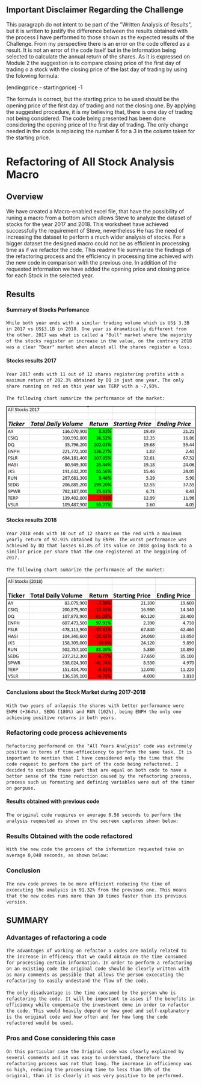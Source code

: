 ## **Important Disclaimer Regarding the Challenge**
This paragraph do not intent to be part of the "Written Analysis of Results", but it is written to justify the difference between the results obtained with the process I have performed to those shown as the expected results of the Challenge. 
From my perspective there is an error on the code offered as a result. It is not an error of the code itself but in the information being selected to calculate the annual return of the shares. As it is expressed on Module 2 the suggestion is to compare closing price of the first day of trading o a stock with the closing price of the last day of trading by using the folowing formula:

(endingprice - startingprice) -1

The formula is correct, but the starting price to be used should be the opening price of the first day of trading and not the closing one. By applying the suggested procedure, it is my believing that, there is one day of trading not being considered. The code being presented has been done considering the opening price of the first day of trading.
The only change needed in the code is replacing the number 6 for a 3 in the column taken for the starting price. 
 
 
 
# **Refactoring of All Stock Analysis Macro**
## Overview
We have created a Macro-enabled excel file, that have the possibility of runing a macro from a bottom which allows Steve to analyze the dataset of stocks for the year 2017 and 2018.
This worksheet have achieved successfully the requirement of Steve, nevertheless He has the need of increasing the dataset to perform a much wider analysis of stocks. For a bigger dataset the designed macro could not be as efficient in processing time as if we refactor the code. 
This readme file summarize the findings of the refactoring process and the efficiency in processing time achieved with the new code in comparison with the previous one. 
In addition of the requested information we have added the opening price and closing price for each Stock in the selected year. 

## Results

#### **Summary of Stocks Perfomance**

    While both year ends with a similar trading volume which is US$ 3.3B in 2017 vs US$3.1B in 2018. One year is dramatically different from the other. 2017 was what is called a "Bull" market where the majority of the stocks register an increase in the value, on the contrary 2018 was a clear "Bear" market when almost all the shares register a loss. 

#### **Stocks results 2017**
    
    Year 2017 ends with 11 out of 12 shares registering profits with a maximum return of 202.3% obtained by DQ in just one year. The only share running on red on this year was TERP with a -7,93%.
        
    The following chart sumarize the performance of the market:

![Summary 2017](/Resources/Stock_Summary_2017.png)

 
    

#### **Stocks results 2018**
    Year 2018 ends with 10 out of 12 shares on the red with a maximum yearly return of 97.91% obtained by ENPH. The worst performance was achieved by DQ that losses 61.8% of its value on 2018 going back to a similar price per share that the one registered at the beggining of 2017.
    
    The following chart sumarize the performance of the market:

![Summary 2018](/Resources/Stocks_Summary_2018.PNG)

#### **Conclusions about the Stock Market during 2017-2018**
    With two years of anlaysis the shares with better performance were ENPH (+364%), SEDG (180%) and RUN (102%), being ENPH the only one achieving positive returns in both years. 

### Refactoring code process achievements
    
    Refactoring performend on the "All Years Analysis" code was extremely positive in terms of time-effieciency to perform the same task. It is important to mention that I have considered only the time that the code request to perform the part of the code being refactored. I decided to exclude those part that are equal on both code to have a better sense of the time reduction caused by the refactoring process, process such us formating and defining variables were out of the timer on porpuse. 

#### **Results obtained with previous code**
     
    The original code requires on average 0.56 seconds to perform the analysis requested as shown on the secreen captures shown below:



### **Results Obtained with the code refactored**
    
    With the new code the process of the information requested take on average 0,048 seconds, as shown below:
    

        
### **Conclusion**
    
    The new code proves to be more efficient reducing the time of excecuting the analysis in 91.32% from the previous one. This means that the new codes runs more than 10 times faster than its previous version.
    

    
## SUMMARY

### Advantages of refactoring a code
    The advantages of working on refactor a codes are mainly related to the increase in efficency that we could obtain on the time consumed for processing certain information. In order to perform a refactoring on an existing code the original code should be clearly written with as many comments as possible that allows the person excecuting the refactoring to easily undestand the flow of the code.

    The only disadvantage is the time consumed by the person who is refactoring the code. It will be important to asses if the benefits in efficiency while compensate the investment done in order to refactor the code. This would heavily depend on how good and self-explanatory is the original code and how often and for how long the code refactored would be used.

### Pros and Cose considering this case
    On this particular case the Original code was clearly explained by several comments and it was easy to understand, therefore the refactoring process was not that long. The increase in efficiency was so high, reducing the processing time to less than 10% of the original, than it is clearly it was very positive to be performed.

